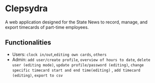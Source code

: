 Clepsydra
=========

A web application designed for the State News to record, manage, and export timecards of part-time employees.

Functionalities
---------------

* Users: `clock in/out`,`editing own cards`, `others`    			                   
* Admin: `add user/create profile`, `overview of hours to date`, `delete user (editing mode)`, `update profile/password (editing)`, `change specific timecard start and end time(editing)` , `add timecard (editing)`, `export to csv`
                                                                                         